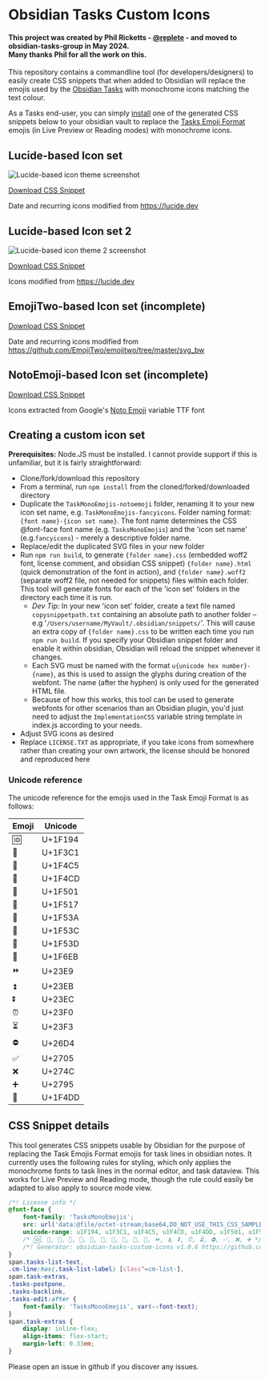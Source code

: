 # Obsidian Tasks Custom Icons

#### This project was created by Phil Ricketts - [@replete](https://github.com/replete) - and moved to obsidian-tasks-group in May 2024.<br>Many thanks Phil for all the work on this.

This repository contains a commandline tool (for developers/designers) to easily create CSS snippets that when added to Obsidian will replace the emojis used by the [Obsidian Tasks](https://github.com/obsidian-tasks-group/obsidian-tasks) with monochrome icons matching the text colour.

As a Tasks end-user, you can simply [install](https://help.obsidian.md/Extending+Obsidian/CSS+snippets) one of the generated CSS snippets below to your obsidian vault to replace the [Tasks Emoji Format](https://publish.obsidian.md/tasks/Reference/Task+Formats/Tasks+Emoji+Format) emojis (in Live Preview or Reading modes) with monochrome icons.

## Lucide-based Icon set

![Lucide-based icon theme screenshot](TasksMonoEmojis-lucide/screenshot.png)

[Download CSS Snippet](https://github.com/obsidian-tasks-group/obsidian-tasks-custom-icons/blob/main/TasksMonoEmojis-lucide/TasksMonoEmojis-lucide.css)

Date and recurring icons modified from https://lucide.dev

## Lucide-based Icon set 2

![Lucide-based icon theme 2 screenshot](TasksMonoEmojis-lucide2/screenshot.png)

[Download CSS Snippet](https://github.com/obsidian-tasks-group/obsidian-tasks-custom-icons/blob/main/TasksMonoEmojis-lucide2/TasksMonoEmojis-lucide2.css)

Icons modified from https://lucide.dev



## EmojiTwo-based Icon set (incomplete)

[Download CSS Snippet](https://github.com/obsidian-tasks-group/obsidian-tasks-custom-icons/blob/main/TasksMonoEmojis-emojitwo/TasksMonoEmojis-emojitwo.css)

Date and recurring icons modified from https://github.com/EmojiTwo/emojitwo/tree/master/svg_bw


## NotoEmoji-based Icon set (incomplete)

[Download CSS Snippet](https://github.com/obsidian-tasks-group/obsidian-tasks-custom-icons/blob/main/TasksMonoEmojis-notoemoji/TasksMonoEmojis-notoemoji.css)

Icons extracted from Google's [Noto Emoji](https://github.com/googlefonts/noto-emoji/blob/main/fonts/NotoColorEmoji.ttf) variable TTF font


## Creating a custom icon set

**Prerequisites:** Node.JS must be installed. I cannot provide support if this is unfamiliar, but it is fairly straightforward:

- Clone/fork/download this repository
- From a terminal, run `npm install` from the cloned/forked/downloaded directory
- Duplicate the `TaskMonoEmojis-notoemoji` folder, renaming it to your new icon set name, e.g. `TaskMonoEmojis-fancyicons`. Folder naming format: `{font name}-{icon set name}`. The font name determines the CSS @font-face font name (e.g. `TasksMonoEmojis`) and the 'icon set name' (e.g.`fancyicons`) - merely a descriptive folder name.
- Replace/edit the duplicated SVG files in your new folder
- Run `npm run build`, to generate `{folder name}.css` (embedded woff2 font, license comment, and obsidian CSS snippet) `{folder name}.html` (quick demonstration of the font in action), and `{folder name}.woff2` (separate woff2 file, not needed for snippets) files within each folder. This tool will generate fonts for each of the 'icon set' folders in the directory each time it is run.
    - _Dev Tip:_ In your new 'icon set' folder, create a text file named `copysnippetpath.txt` containing an absolute path to another folder – e.g '`/Users/username/MyVault/.obsidian/snippets/`'. This will cause an extra copy of `{folder name}.css` to be written each time you run `npm run build`. If you specify your Obsidian snippet folder and enable it within obsidian, Obsidian will reload the snippet whenever it changes.
    - Each SVG must be named with the format `u{unicode hex number}-{name}`, as this is used to assign the glyphs during creation of the webfont. The name (after the hyphen) is only used for the generated HTML file.
    - Because of how this works, this tool can be used to generate webfonts for other scenarios than an Obsidian plugin, you'd just need to adjust the `ImplementationCSS` variable string template in index.js according to your needs.
- Adjust SVG icons as desired
- Replace `LICENSE.TXT` as appropriate, if you take icons from somewhere rather than creating your own artwork, the license should be honored and reproduced here

### Unicode reference

The unicode reference for the emojis used in the Task Emoji Format is as follows:

| Emoji | Unicode |
| ----- | ------- |
| 🆔    | U+1F194 |
| 🏁    | U+1F3C1 |
| 📅    | U+1F4C5 |
| 📍    | U+1F4CD |
| 🔁    | U+1F501 |
| 🔗    | U+1F517 |
| 🔺    | U+1F53A |
| 🔼    | U+1F53C |
| 🔽    | U+1F53D |
| 🛫    | U+1F6EB |
| ⏩    | U+23E9  |
| ⏫    | U+23EB  |
| ⏬    | U+23EC  |
| ⏰    | U+23F0  |
| ⏳    | U+23F3  |
| ⛔    | U+26D4  |
| ✅    | U+2705  |
| ❌    | U+274C  |
| ➕    | U+2795  |
| 📝    | U+1F4DD |


## CSS Snippet details
This tool generates CSS snippets usable by Obsidian for the purpose of replacing the Task Emojis Format emojis for task lines in obsidian notes. It currently uses the following rules for styling, which only applies the monochrome fonts to task lines in the normal editor, and task dataview. This works for Live Preview and Reading mode, though the rule could easily be adapted to also apply to source mode view.

```css
/*! License info */
@font-face {
	font-family: 'TasksMonoEmojis';
	src: url('data:@file/octet-stream;base64,DO_NOT_USE_THIS_CSS_SAMPLE') format('woff2');
	unicode-range: u1F194, u1F3C1, u1F4C5, u1F4CD, u1F4DD, u1F501, u1F517, u1F53A, u1F53C, u1F53D, u1F6EB, u23E9, u23EB, u23EC, u23F0, u23F3, u26D4, u2705, u274C, u2795;
	/* 🆔, 🏁, 📅, 📍, 📝, 🔁, 🔗, 🔺, 🔼, 🔽, 🛫, ⏩, ⏫, ⏬, ⏰, ⏳, ⛔, ✅, ❌, ➕ */
	/*! Generator: obsidian-tasks-custom-icons v1.0.6 https://github.com/obsidian-tasks-group/obsidian-tasks-custom-icons */
}
span.tasks-list-text,
.cm-line:has(.task-list-label) [class^=cm-list-],
span.task-extras,
.tasks-postpone,
.tasks-backlink,
.tasks-edit:after {
	font-family: 'TasksMonoEmojis', var(--font-text);
}
span.task-extras {
	display: inline-flex;
	align-items: flex-start;
	margin-left: 0.33em;
}

```

Please open an issue in github if you discover any issues.
